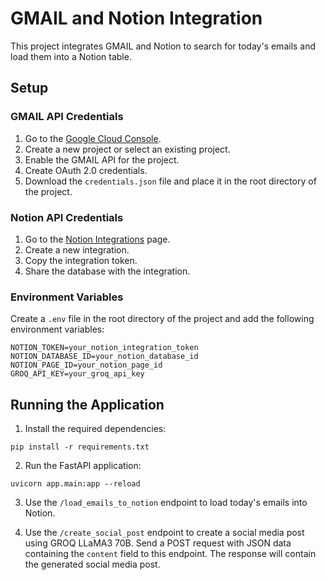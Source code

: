 # GMAIL and Notion Integration

This project integrates GMAIL and Notion to search for today's emails and load them into a Notion table.

## Setup

### GMAIL API Credentials

1. Go to the [Google Cloud Console](https://console.cloud.google.com/).
2. Create a new project or select an existing project.
3. Enable the GMAIL API for the project.
4. Create OAuth 2.0 credentials.
5. Download the `credentials.json` file and place it in the root directory of the project.

### Notion API Credentials

1. Go to the [Notion Integrations](https://www.notion.so/my-integrations) page.
2. Create a new integration.
3. Copy the integration token.
4. Share the database with the integration.

### Environment Variables

Create a `.env` file in the root directory of the project and add the following environment variables:

```
NOTION_TOKEN=your_notion_integration_token
NOTION_DATABASE_ID=your_notion_database_id
NOTION_PAGE_ID=your_notion_page_id
GROQ_API_KEY=your_groq_api_key
```

## Running the Application

1. Install the required dependencies:

```
pip install -r requirements.txt
```

2. Run the FastAPI application:

```
uvicorn app.main:app --reload
```

3. Use the `/load_emails_to_notion` endpoint to load today's emails into Notion.

4. Use the `/create_social_post` endpoint to create a social media post using GROQ LLaMA3 70B. Send a POST request with JSON data containing the `content` field to this endpoint. The response will contain the generated social media post.
